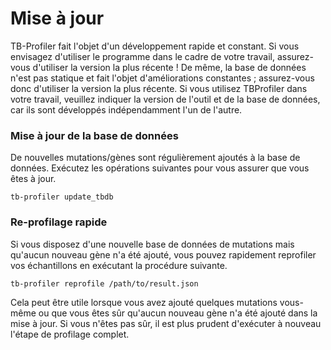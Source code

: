# Mise à jour

TB-Profiler fait l'objet d'un développement rapide et constant. Si vous envisagez d'utiliser le programme dans le cadre de votre travail, assurez-vous d'utiliser la version la plus récente ! De même, la base de données n'est pas statique et fait l'objet d'améliorations constantes ; assurez-vous donc d'utiliser la version la plus récente. Si vous utilisez TBProfiler dans votre travail, veuillez indiquer la version de l'outil et de la base de données, car ils sont développés indépendamment l'un de l'autre.

### Mise à jour de la base de données

De nouvelles mutations/gènes sont régulièrement ajoutés à la base de données. Exécutez les opérations suivantes pour vous assurer que vous êtes à jour.

```
tb-profiler update_tbdb
```

### Re-profilage rapide

Si vous disposez d'une nouvelle base de données de mutations mais qu'aucun nouveau gène n'a été ajouté, vous pouvez rapidement reprofiler vos échantillons en exécutant la procédure suivante.

```
tb-profiler reprofile /path/to/result.json
```

Cela peut être utile lorsque vous avez ajouté quelques mutations vous-même ou que vous êtes sûr qu'aucun nouveau gène n'a été ajouté dans la mise à jour. Si vous n'êtes pas sûr, il est plus prudent d'exécuter à nouveau l'étape de profilage complet.

